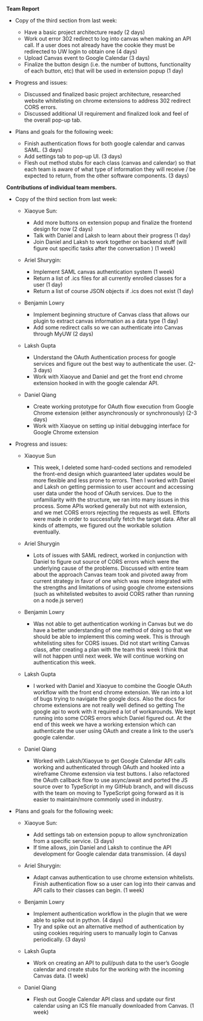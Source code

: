 **Team Report**

*   Copy of the third section from last week:
    *   Have a basic project architecture ready (2 days)
    *   Work out error 302 redirect to log into canvas when making an API call. If a user does not already have the cookie they must be redirected to UW login to obtain one (4 days)
    *   Upload Canvas event to Google Calendar (3 days)
    *   Finalize the button design (i.e. the number of buttons, functionality of each button, etc) that will be used in extension popup (1 day)


*   Progress and issues:
    *  Discussed and finalized basic project architecture, researched website whitelisting on chrome extensions to address 302 redirect CORS errors.
    *  Discussed additional UI requirement and finalized look and feel of the overall pop-up tab.


*   Plans and goals for the following week:
    *   Finish authentication flows for both google calendar and canvas SAML. (3 days)
    *   Add settings tab to pop-up UI. (3 days)
    *   Flesh out method stubs for each class (canvas and calendar) so that each team is aware of what type of information they will receive / be expected to return, from the other software components. (3 days)





**Contributions of individual team members.**

*   Copy of the third section from last week:
    *   Xiaoyue Sun:
        *   Add more buttons on extension popup and finalize the frontend design for now (2 days)
        *   Talk with Daniel and Laksh to learn about their progress (1 day)
        *   Join Daniel and Laksh to work together on backend stuff (will figure out specific tasks after the conversation ) (1 week)

    *   Ariel Shurygin:
        *   Implement SAML canvas authentication system (1 week)
        *   Return a list of .ics files for all currently enrolled classes for a user (1 day)
        *   Return a list of course JSON objects if .ics does not exist (1 day)

    *   Benjamin Lowry
        *   Implement beginning structure of Canvas class that allows our plugin to extract canvas information as a data type (1 day)
        *   Add some redirect calls so we can authenticate into Canvas through MyUW (2 days)

    *   Laksh Gupta
        *   Understand the OAuth Authentication process for google services and figure out the best way to authenticate the user. (2-3 days)
        *   Work with Xiaoyue and Daniel and get the front end chrome extension hooked in with the google calendar API.

    *   Daniel Qiang
        *   Create working prototype for OAuth flow execution from Google Chrome extension (either asynchronously or synchronously) (2-3 days)
        *   Work with Xiaoyue on setting up initial debugging interface for Google Chrome extension



*   Progress and issues:
    *   Xiaoyue Sun

        * This week, I deleted some hard-coded sections and remodeled the front-end design which guaranteed later updates would be more flexible and less prone to errors. Then I worked with Daniel and Laksh on getting permission to user account and accessing user data under the hood of OAuth services. Due to the unfamiliarity with the structure, we ran into many issues in this process. Some APIs worked generally but not with extension, and we met CORS errors rejecting the requests as well. Efforts were made in order to successfully fetch the target data. After all kinds of attempts, we figured out the workable solution eventually.

    *   Ariel Shurygin

        * Lots of issues with SAML redirect, worked in conjunction with Daniel to figure out source of CORS errors which were the underlying cause of the problems. Discussed with entire team about the approach Canvas team took and pivoted away from current strategy in favor of one which was more integrated with the strengths and limitations of using google chrome extensions (such as whitelisted websites to avoid CORS rather than running on a node.js server)

    *   Benjamin Lowry

        * Was not able to get authentication working in Canvas but we do have a better understanding of one method of doing so that we should be able to implement this coming week. This is through whitelisting sites for CORS issues. Did not start writing Canvas class, after creating a plan with the team this week I think that will not happen until next week. We will continue working on authentication this week.

    *   Laksh Gupta

        * I worked with Daniel and Xiaoyue to combine the Google OAuth workflow with the front end chrome extension. We ran into a lot of bugs trying to navigate the google docs. Also the docs for chrome extensions are not really well defined so getting The google api to work with it required a lot of workarounds. We kept running into some CORS errors which Daniel figured out. At the end of this week we have a working extension which can authenticate the user using OAuth and create a link to the user’s google calendar.

    *   Daniel Qiang

        * Worked with Laksh/Xiaoyue to get Google Calendar API calls working and authenticated through OAuth and hooked into a wireframe Chrome extension via test buttons. I also refactored the OAuth callback flow to use async/await and ported the JS source over to TypeScript in my GitHub branch, and will discuss with the team on moving to TypeScript going forward as it is easier to maintain/more commonly used in industry.

*   Plans and goals for the following week:
    *   Xiaoyue Sun:
        * Add settings tab on extension popup to allow synchronization from a specific service. (3 days)
        * If time allows, join Daniel and Laksh to continue the API development for Google calendar data transmission. (4 days)

    *   Ariel Shurygin:
        * Adapt canvas authentication to use chrome extension whitelists. Finish authentication flow so a user can log into their canvas and API calls to their classes can begin. (1 week)

    *   Benjamin Lowry
        * Implement authentication workflow in the plugin that we were able to spike out in python. (4 days)
        * Try and spike out an alternative method of authentication by using cookies requiring users to manually login to Canvas periodically. (3 days)

    *   Laksh Gupta
        * Work on creating an API to pull/push data to the user’s Google calendar and create stubs for the working with the incoming Canvas data. (1 week)

    *   Daniel Qiang
        * Flesh out Google Calendar API class and update our first calendar using an ICS file manually downloaded from Canvas. (1 week)

